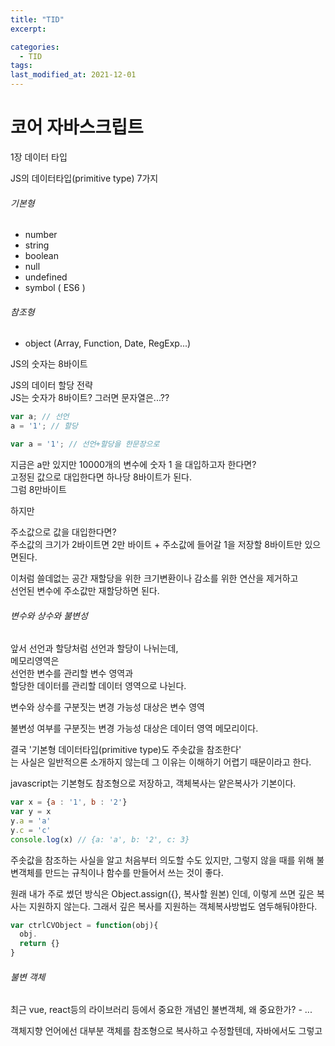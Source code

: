 ```yaml
---
title: "TID"
excerpt: 

categories:
  - TID
tags: 
last_modified_at: 2021-12-01
---
```


# 코어 자바스크립트

1장 데이터 타입

JS의 데이터타입(primitive type) 7가지

###### 기본형
- number  
- string  
- boolean  
- null  
- undefined  
- symbol ( ES6 )  
  
###### 참조형  
- object (Array, Function, Date, RegExp...)  

JS의 숫자는 8바이트

JS의 데이터 할당 전략   
JS는 숫자가 8바이트? 그러면 문자열은...??    

```javascript
var a; // 선언
a = '1'; // 할당

var a = '1'; // 선언+할당을 한문장으로
```  

지금은 a만 있지만 10000개의 변수에 숫자 1 을 대입하고자 한다면?  
고정된 값으로 대입한다면 하나당 8바이트가 된다.  
그럼 8만바이트  

하지만  

주소값으로 값을 대입한다면?  
주소값의 크기가 2바이트면 
2만 바이트 + 주소값에 들어갈 1을 저장할 8바이트만 있으면된다.

이처럼 쓸데없는 공간 재할당을 위한 크기변환이나 감소를 위한 연산을 제거하고  
선언된 변수에 주소값만 재할당하면 된다.  

###### 변수와 상수와 불변성  
앞서 선언과 할당처럼 선언과 할당이 나뉘는데,   
메모리영역은   
선언한 변수를 관리할 변수 영역과  
할당한 데이터를 관리할 데이터 영역으로 나뉜다.  

  
변수와 상수를 구분짓는 변경 가능성 대상은 변수 영역  

불변성 여부를 구분짓는 변경 가능성 대상은 데이터 영역 메모리이다.  

결국 '기본형 데이터타입(primitive type)도 주솟값을 참조한다'  
는 사실은 일반적으론 소개하지 않는데 그 이유는 이해하기 어렵기 때문이라고 한다.  

javascript는 기본형도 참조형으로 저장하고,
객체복사는 얕은복사가 기본이다.
<!-- 며칠전에 인덱스가 안잡힌 테이블에서 전체통계성 데이터를 조회하여
특정 column을 row로 변환하는 작업을 해줬다.
 -->
 
 
```js
var x = {a : '1', b : '2'}
var y = x
y.a = 'a'
y.c = 'c'
console.log(x) // {a: 'a', b: '2', c: 3}
```

주솟값을 참조하는 사실을 알고 처음부터 의도할 수도 있지만, 
그렇지 않을 때를 위해 불변객체를 만드는 규칙이나 함수를 만들어서 쓰는 것이 좋다.

원래 내가 주로 썼던 방식은 Object.assign({}, 복사할 원본) 인데,
이렇게 쓰면 깊은 복사는 지원하지 않는다.
그래서 깊은 복사를 지원하는 객체복사방법도 염두해둬야한다.
```js
var ctrlCVObject = function(obj){
  obj.
  return {}
}
```

###### 불변 객체
최근 vue, react등의 라이브러리 등에서 중요한 개념인 불변객체,
왜 중요한가? - ...

객체지향 언어에선 대부분 객체를 참조형으로 복사하고 수정할텐데,
자바에서도 그렇고

